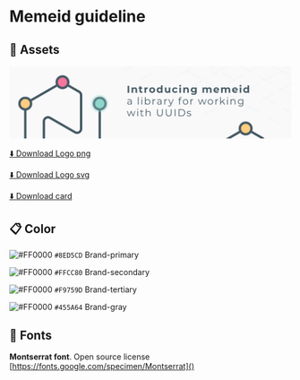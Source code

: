# Memeid guideline

## :triangular_ruler: Assets


![](other-file-formats/memeid-assets.png)

[:arrow_down: Download Logo png](other-file-formats/memeid-logo.png)

[:arrow_down: Download Logo svg](other-file-formats/memeid-logo.svg)

[:arrow_down: Download card](other-file-formats/memeid-card.png)


## :clipboard: Color

![#FF0000](https://via.placeholder.com/11/8ED5CD/8ED5CD) `#8ED5CD` Brand-primary 

![#FF0000](https://via.placeholder.com/11/FFCC80/FFCC80) `#FFCC80` Brand-secondary

![#FF0000](https://via.placeholder.com/11/F9759D/F9759D) `#F9759D` Brand-tertiary

![#FF0000](https://via.placeholder.com/11/455A64/455A64) `#455A64` Brand-gray
   
## :notebook_with_decorative_cover: Fonts

**Montserrat font**. Open source license [https://fonts.google.com/specimen/Montserrat]()